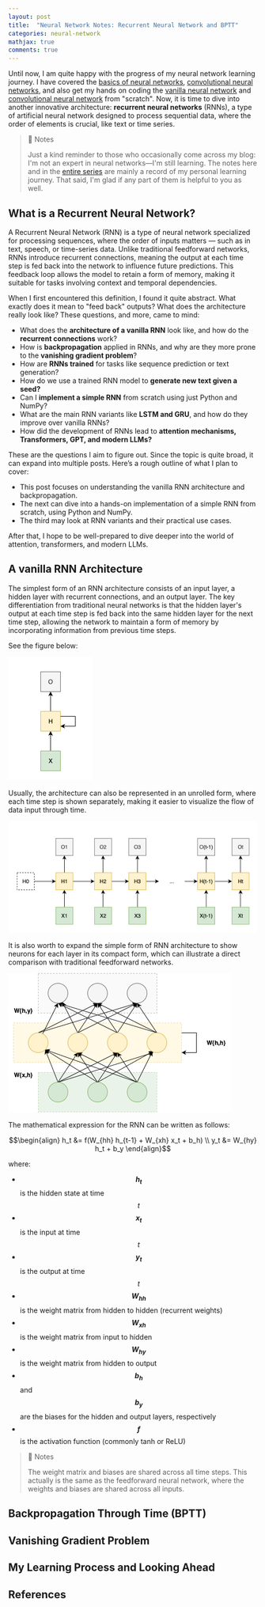 ```yaml
---
layout: post
title:  "Neural Network Notes: Recurrent Neural Network and BPTT"
categories: neural-network
mathjax: true
comments: true
---
```


Until now, I am quite happy with the progress of my neural network learning journey. I have covered the [basics of neural networks](https://wayne82.github.io/neural-network/2025/03/30/Neural-Network-Notes-The-Basics-and-Backpropagation.html), [convolutional neural networks](https://wayne82.github.io/neural-network/2025/05/15/Neural-Network-Notes-Convolutional-Neural-Network.html), and also get my hands on coding the [vanilla neural network](https://wayne82.github.io/neural-network/2025/06/01/Neural-Network-Notes-Coding-the-Network-from-Scratch.html) and [convolutional neural network](https://wayne82.github.io/neural-network/2025/07/12/Neural-Network-Notes-Coding-CNN.html) from "scratch". Now, it is time to dive into another innovative architecture: **recurrent neural networks** (RNNs), a type of artificial neural network designed to process sequential data, where the order of elements is crucial, like text or time series.

> 📝 Notes
>
> Just a kind reminder to those who occasionally come across my blog: I'm not an expert in neural networks—I'm still learning. The notes here and in the [entire series](https://wayne82.github.io/topics/neural-network/) are mainly a record of my personal learning journey. That said, I'm glad if any part of them is helpful to you as well.

## What is a Recurrent Neural Network?
A Recurrent Neural Network (RNN) is a type of neural network specialized for processing sequences, where the order of inputs matters — such as in text, speech, or time-series data. Unlike traditional feedforward networks, RNNs introduce recurrent connections, meaning the output at each time step is fed back into the network to influence future predictions. This feedback loop allows the model to retain a form of memory, making it suitable for tasks involving context and temporal dependencies.

When I first encountered this definition, I found it quite abstract. What exactly does it mean to "feed back" outputs? What does the architecture really look like? These questions, and more, came to mind:

* What does the **architecture of a vanilla RNN** look like, and how do the **recurrent connections** work?
* How is **backpropagation** applied in RNNs, and why are they more prone to the **vanishing gradient problem**?
* How are **RNNs trained** for tasks like sequence prediction or text generation?
* How do we use a trained RNN model to **generate new text given a seed?**
* Can I **implement a simple RNN** from scratch using just Python and NumPy?
* What are the main RNN variants like **LSTM and GRU**, and how do they improve over vanilla RNNs?
* How did the development of RNNs lead to **attention mechanisms, Transformers, GPT, and modern LLMs?**

These are the questions I aim to figure out. Since the topic is quite broad, it can expand into multiple posts. Here’s a rough outline of what I plan to cover:

* This post focuses on understanding the vanilla RNN architecture and backpropagation.
* The next can dive into a hands-on implementation of a simple RNN from scratch, using Python and NumPy.
* The third may look at RNN variants and their practical use cases.

After that, I hope to be well-prepared to dive deeper into the world of attention, transformers, and modern LLMs.

## A vanilla RNN Architecture
The simplest form of an RNN architecture consists of an input layer, a hidden layer with recurrent connections, and an output layer. The key differentiation from traditional neural networks is that the hidden layer's output at each time step is fed back into the same hidden layer for the next time step, allowing the network to maintain a form of memory by incorporating information from previous time steps.

See the figure below:

![Vanilla RNN Architecture](/assets/images/vanilla%20RNN%20architecture.png)

Usually, the architecture can also be represented in an unrolled form, where each time step is shown separately, making it easier to visualize the flow of data input through time.

![Unrolled RNN Architecture](/assets/images/RNN%20unrolled%20architecture.png)

It is also worth to expand the simple form of RNN architecture to show neurons for each layer in its compact form, which can illustrate a direct comparison with traditional feedforward networks.

![RNN Neurons](/assets/images/RNN%20neurons.png)

The mathematical expression for the RNN can be written as follows:

$$\begin{align}
h_t &= f(W_{hh} h_{t-1} + W_{xh} x_t + b_h) \\
y_t &= W_{hy} h_t + b_y
\end{align}$$

where:
- **$$h_t$$** is the hidden state at time $$t$$
- **$$x_t$$** is the input at time $$t$$
- **$$y_t$$** is the output at time $$t$$
- **$$W_{hh}$$** is the weight matrix from hidden to hidden (recurrent weights)
- **$$W_{xh}$$** is the weight matrix from input to hidden
- **$$W_{hy}$$** is the weight matrix from hidden to output
- **$$b_h$$** and **$$b_y$$** are the biases for the hidden and output layers, respectively
- **$$f$$** is the activation function (commonly tanh or ReLU)

> 📝 Notes
>
> The weight matrix and biases are shared across all time steps. This actually is the same as the feedforward neural network, where the weights and biases are shared across all inputs.

## Backpropagation Through Time (BPTT)

## Vanishing Gradient Problem

## My Learning Process and Looking Ahead

## References